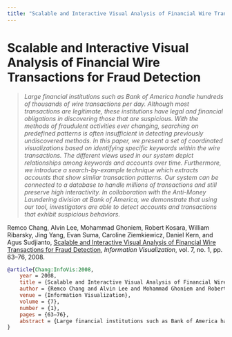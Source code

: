 ```yaml
---
title: "Scalable and Interactive Visual Analysis of Financial Wire Transactions for Fraud Detection"
---
```


# Scalable and Interactive Visual Analysis of Financial Wire Transactions for Fraud Detection

> _Large financial institutions such as Bank of America handle hundreds of thousands of wire transactions per day. Although most transactions are legitimate, these institutions have legal and financial obligations in discovering those that are suspicious. With the methods of fraudulent activities ever changing, searching on predefined patterns is often insufficient in detecting previously undiscovered methods. In this paper, we present a set of coordinated visualizations based on identifying specific keywords within the wire transactions. The different views used in our system depict relationships among keywords and accounts over time. Furthermore, we introduce a search-by-example technique which extracts accounts that show similar transaction patterns. Our system can be connected to a database to handle millions of transactions and still preserve high interactivity. In collaboration with the Anti-Money Laundering division at Bank of America, we demonstrate that using our tool, investigators are able to detect accounts and transactions that exhibit suspicious behaviors._

Remco Chang, Alvin Lee, Mohammad Ghoniem, Robert Kosara, William Ribarsky, Jing Yang, Evan Suma, Caroline Ziemkiewicz, Daniel Kern, and Agus Sudjianto, <a href="https://media.eagereyes.org/papers/2008/Chang-InfoVis-2008.pdf" target="_blank">Scalable and Interactive Visual Analysis of Financial Wire Transactions for Fraud Detection</a>, _Information Visualization_, vol. 7, no. 1, pp. 63–76, 2008.


```bibtex
@article{Chang:InfoVis:2008,
	year = 2008,
	title = {Scalable and Interactive Visual Analysis of Financial Wire Transactions for Fraud Detection},
	author = {Remco Chang and Alvin Lee and Mohammad Ghoniem and Robert Kosara and William Ribarsky and Jing Yang and Evan Suma and Caroline Ziemkiewicz and Daniel Kern and Agus Sudjianto},
	venue = {Information Visualization},
	volume = {7},
	number = {1},
	pages = {63–76},
	abstract = {Large financial institutions such as Bank of America handle hundreds of thousands of wire transactions per day. Although most transactions are legitimate, these institutions have legal and financial obligations in discovering those that are suspicious. With the methods of fraudulent activities ever changing, searching on predefined patterns is often insufficient in detecting previously undiscovered methods. In this paper, we present a set of coordinated visualizations based on identifying specific keywords within the wire transactions. The different views used in our system depict relationships among keywords and accounts over time. Furthermore, we introduce a search-by-example technique which extracts accounts that show similar transaction patterns. Our system can be connected to a database to handle millions of transactions and still preserve high interactivity. In collaboration with the Anti-Money Laundering division at Bank of America, we demonstrate that using our tool, investigators are able to detect accounts and transactions that exhibit suspicious behaviors.},
}
```

